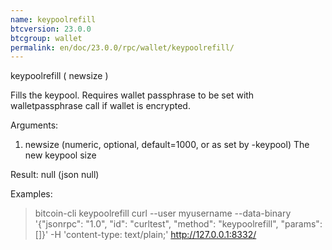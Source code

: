 ```yaml
---
name: keypoolrefill
btcversion: 23.0.0
btcgroup: wallet
permalink: en/doc/23.0.0/rpc/wallet/keypoolrefill/
---
```


keypoolrefill ( newsize )

Fills the keypool.
Requires wallet passphrase to be set with walletpassphrase call if wallet is encrypted.

Arguments:
1. newsize    (numeric, optional, default=1000, or as set by -keypool) The new keypool size

Result:
null    (json null)

Examples:
> bitcoin-cli keypoolrefill 
> curl --user myusername --data-binary '{"jsonrpc": "1.0", "id": "curltest", "method": "keypoolrefill", "params": []}' -H 'content-type: text/plain;' http://127.0.0.1:8332/



